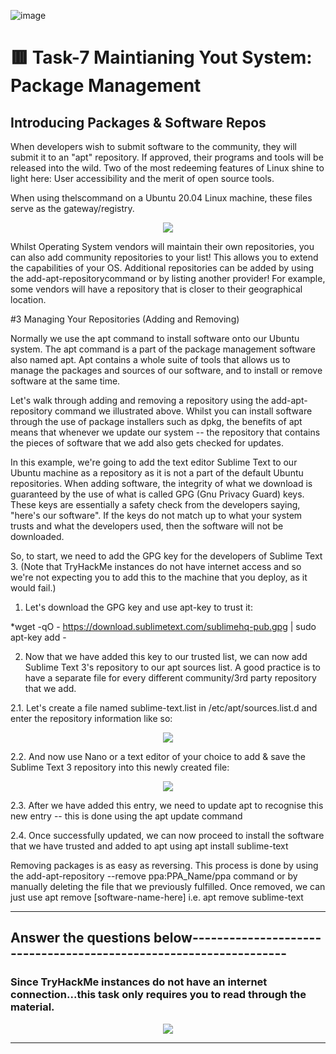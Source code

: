 ![image](https://user-images.githubusercontent.com/94435318/161897073-d4156a5b-bf4b-4240-8265-05fab54f6b6f.png)

# 🟥 Task-7 Maintianing Yout System: Package Management

## Introducing Packages & Software Repos

When developers wish to submit software to the community, they will submit it to an  "apt" repository. If approved, their programs and tools will be released into the wild. Two of the most redeeming features of Linux shine to light here: User accessibility and the merit of open source tools.

When using thelscommand on a Ubuntu 20.04 Linux machine, these files serve as the gateway/registry. 

<p align="center">
  <img src="https://user-images.githubusercontent.com/94435318/161907756-e9f3bac1-00f8-4c7a-b786-dba8fc6665f6.png">
</p> 

Whilst Operating System vendors will maintain their own repositories, you can also add community repositories to your list! This allows you to extend the capabilities of your OS. Additional repositories can be added by using the add-apt-repositorycommand or by listing another provider! For example, some vendors will have a repository that is closer to their geographical location.

#3 Managing Your Repositories (Adding and Removing)

Normally we use the apt command to install software onto our Ubuntu system. The apt command is a part of the package management software also named apt. Apt contains a whole suite of tools that allows us to manage the packages and sources of our software, and to install or remove software at the same time.

Let's walk through adding and removing a repository using the add-apt-repository command we illustrated above. Whilst you can install software through the use of package installers such as dpkg, the benefits of apt means that whenever we update our system -- the repository that contains the pieces of software that we add also gets checked for updates. 

In this example, we're going to add the text editor Sublime Text to our Ubuntu machine as a repository as it is not a part of the default Ubuntu repositories. When adding software, the integrity of what we download is guaranteed by the use of what is called GPG (Gnu Privacy Guard) keys. These keys are essentially a safety check from the developers saying, "here's our software". If the keys do not match up to what your system trusts and what the developers used, then the software will not be downloaded.

So, to start, we need to add the GPG key for the developers of Sublime Text 3. (Note that TryHackMe instances do not have internet access and so we're not expecting you to add this to the machine that you deploy, as it would fail.)

1. Let's download the GPG key and use apt-key to trust it:  

*wget -qO - https://download.sublimetext.com/sublimehq-pub.gpg | sudo apt-key add -

2. Now that we have added this key to our trusted list, we can now add Sublime Text 3's repository to our apt sources list. A good practice is to have a separate file for every different community/3rd party repository that we add.

2.1. Let's create a file named sublime-text.list in /etc/apt/sources.list.d and enter the repository information like so:

<p align="center">
  <img src="https://user-images.githubusercontent.com/94435318/161907976-3b602294-f5f0-44b0-93e5-9c8d03d0cf33.png">
</p>  

2.2. And now use Nano or a text editor of your choice to add & save the Sublime Text 3 repository into this newly created file:

<p align="center">
  <img src="https://user-images.githubusercontent.com/94435318/161908084-9890ca70-00c7-4c16-b888-3a44de133757.png">
</p>  


2.3. After we have added this entry, we need to update apt to recognise this new entry -- this is done using the apt update command

2.4. Once successfully updated, we can now proceed to install the software that we have trusted and added to apt using apt install sublime-text

Removing packages is as easy as reversing. This process is done by using the add-apt-repository --remove ppa:PPA_Name/ppa command or by manually deleting the file that we previously fulfilled. Once removed, we can just use apt remove [software-name-here] i.e. apt remove sublime-text

--------------------------------------------------------------------------------------------

Answer the questions below------------------------------------------------------------------
--

### Since TryHackMe instances do not have an internet connection...this task only requires you to read through the material.

<p align="center">
  <img src="https://user-images.githubusercontent.com/94435318/161687394-218a79b1-ce0d-49f2-8dfb-53600bdbed33.png">
</p>

----------------------------------------------------------------------------------------------
